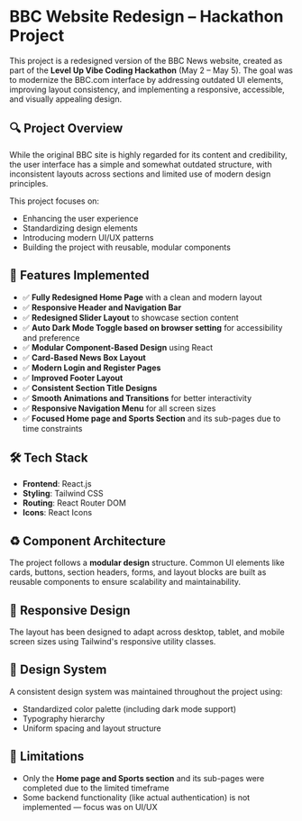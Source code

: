 # BBC Website Redesign – Hackathon Project

This project is a redesigned version of the BBC News website, created as part of the **Level Up Vibe Coding Hackathon** (May 2 – May 5). The goal was to modernize the BBC.com interface by addressing outdated UI elements, improving layout consistency, and implementing a responsive, accessible, and visually appealing design.

## 🔍 Project Overview

While the original BBC site is highly regarded for its content and credibility, the user interface has a simple and somewhat outdated structure, with inconsistent layouts across sections and limited use of modern design principles.

This project focuses on:
- Enhancing the user experience
- Standardizing design elements
- Introducing modern UI/UX patterns
- Building the project with reusable, modular components

## 🚀 Features Implemented

- ✅ **Fully Redesigned Home Page** with a clean and modern layout
- ✅ **Responsive Header and Navigation Bar**
- ✅ **Redesigned Slider Layout** to showcase section content
- ✅ **Auto Dark Mode Toggle based on browser setting** for accessibility and preference
- ✅ **Modular Component-Based Design** using React
- ✅ **Card-Based News Box Layout**
- ✅ **Modern Login and Register Pages**
- ✅ **Improved Footer Layout**
- ✅ **Consistent Section Title Designs**
- ✅ **Smooth Animations and Transitions** for better interactivity
- ✅ **Responsive Navigation Menu** for all screen sizes
- ✅ **Focused Home page and Sports Section** and its sub-pages due to time constraints

## 🛠️ Tech Stack

- **Frontend**: React.js
- **Styling**: Tailwind CSS
- **Routing**: React Router DOM
- **Icons**: React Icons

## ♻️ Component Architecture

The project follows a **modular design** structure. Common UI elements like cards, buttons, section headers, forms, and layout blocks are built as reusable components to ensure scalability and maintainability.

## 📱 Responsive Design

The layout has been designed to adapt across desktop, tablet, and mobile screen sizes using Tailwind's responsive utility classes.

## 🎨 Design System

A consistent design system was maintained throughout the project using:
- Standardized color palette (including dark mode support)
- Typography hierarchy
- Uniform spacing and layout structure

## 🧩 Limitations

- Only the **Home page and Sports section** and its sub-pages were completed due to the limited timeframe
- Some backend functionality (like actual authentication) is not implemented — focus was on UI/UX



